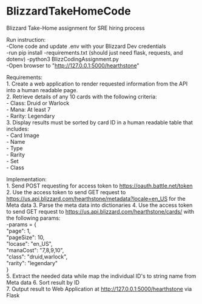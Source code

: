# BlizzardTakeHomeCode  
Blizzard Take-Home assignment for SRE hiring process  

Run instruction:  
-Clone code and update .env with your Blizzard Dev credentials  
-run pip install -requirements.txt  (should just need flask, requests, and dotenv)
-python3 BlizzCodingAssignment.py  
-Open browser to "http://127.0.0.1:5000/hearthstone"  

Requirements:  
    1. Create a web application to render requested information from the API into a human readable page.  
    2. Retrieve details of any 10 cards with the following criteria:  
        - Class: Druid or Warlock  
        - Mana: At least 7  
        - Rarity: Legendary  
    3. Display results must be sorted by card ID in a human readable table that includes:  
        - Card Image  
        - Name  
        - Type  
        - Rarity  
        - Set  
        - Class  

Implementation:  
    1. Send POST requesting for access token to https://oauth.battle.net/token  
    2. Use the access token to send GET request to https://us.api.blizzard.com/hearthstone/metadata?locale=en_US for the Meta data
    3. Parse the meta data into dictionaries
    4. Use the access token to send GET request to https://us.api.blizzard.com/hearthstone/cards/ with the following params:  
        -params = {  
          "page": 1,  
          "pageSize": 10,  
          "locase": "en_US",  
          "manaCost": "7,8,9,10",  
          "class": "druid,warlock",  
          "rarity": "legendary"  
          }  
    5. Extract the needed data while map the individual ID's to string name from Meta data
    6. Sort result by ID  
    7. Output result to Web Application at http://127.0.0.1:5000/hearthstone via Flask  
